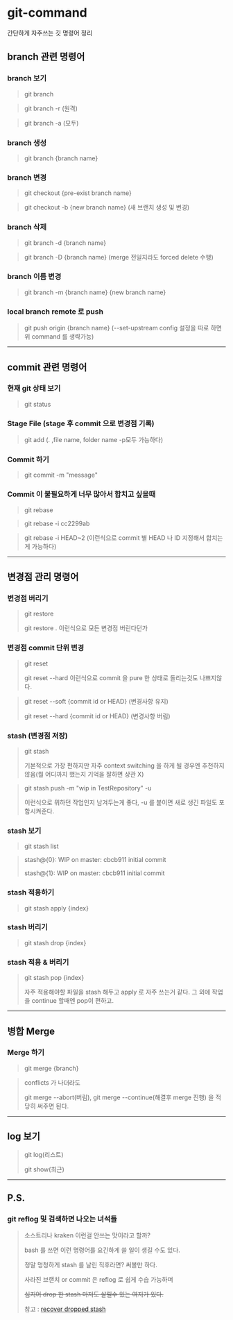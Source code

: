 # git-command
간단하게 자주쓰는 깃 명령어 정리

## branch 관련 명령어



### branch 보기
> git branch

> git branch -r (원격)

> git branch -a (모두)


### branch 생성
> git branch {branch name}


### branch 변경
> git checkout {pre-exist branch name}

> git checkout -b {new branch name} (새 브랜치 생성 및 변경)

### branch 삭제
> git branch -d {branch name}

> git branch -D {branch name} (merge 전일지라도 forced delete 수행)

### branch 이름 변경
> git branch -m {branch name} {new branch name}

### local branch remote 로 push
> git push origin {branch name} (--set-upstream config 설정을 따로 하면 위 command 를 생략가능) 

- - - 

## commit 관련 명령어

### 현재 git 상태 보기
> git status

### Stage File (stage 후 commit 으로 변경점 기록)
> git add (. ,file name, folder name -p모두 가능하다)

### Commit 하기
> git commit -m "message"

### Commit 이 불필요하게 너무 많아서 합치고 싶을때
> git rebase 

> git rebase -i cc2299ab

> git rebase -i HEAD~2 (이런식으로 commit 별 HEAD 나 ID 지정해서 합치는게 가능하다)

- - -

## 변경점 관리 명령어
### 변경점 버리기
> git restore
>
> git restore . 이런식으로 모든 변경점 버린다던가
 
### 변경점 commit 단위 변경
> git reset
>
> git reset --hard 이런식으로 commit 을 pure 한 상태로 돌리는것도 나쁘지않다.


> git reset --soft {commit id or HEAD} (변경사항 유지)
>
> git reset --hard {commit id or HEAD} (변경사항 버림)


### stash (변경점 저장)
> git stash
>
> 기본적으로 가장 편하지만 자주 context switching 을 하게 될 경우엔 추천하지 않음(뭘 어디까지 했는지 기억을 잘하면 상관 X)

> git stash push -m "wip in TestRepository" -u
>
> 이런식으로 뭐하던 작업인지 남겨두는게 좋다, -u 를 붙이면 새로 생긴 파일도 포함시켜준다. 

### stash 보기
> git stash list

> stash@{0}: WIP on master: cbcb911 initial commit 
> 
> stash@{1}: WIP on master: cbcb911 initial commit 

### stash 적용하기
> git stash apply {index}

### stash 버리기
> git stash drop {index}

### stash 적용 & 버리기
> git stash pop {index}
>
> 자주 적용해야할 파일을 stash 해두고 apply 로 자주 쓰는거 같다. 
> 그 외에 작업을 continue 할때엔 pop이 편하고.

- - -
## 병합 Merge
### Merge 하기
> git merge {branch}

> conflicts 가 나더라도
>
> git merge --abort(버림), git merge --continue(해결후 merge 진행) 을 적당히 써주면 된다.

- - -
## log 보기
> git log(리스트)
> 
> git show(최근)

- - -
## P.S.
### git reflog 및 검색하면 나오는 녀석들
> 소스트리나 kraken 이런걸 안쓰는 맛이라고 할까?
>
> bash 를 쓰면 이런 명령어를 요긴하게 쓸 일이 생길 수도 있다.
>
> 정말 멍청하게 stash 를 날린 직후라면? 써볼만 하다.
>
> 사라진 브랜치 or commit 은 reflog 로 쉽게 수습 가능하며
> 
>  ~~심지어 drop 한 stash 마저도 살릴수 있는 여지가 있다.~~
> 
> 참고 : [recover dropped stash](https://stackoverflow.com/questions/89332/how-to-recover-a-dropped-stash-in-git)
